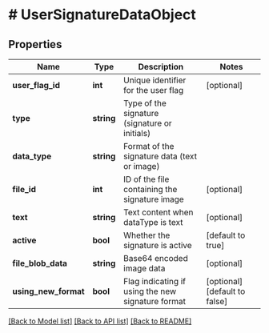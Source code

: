 # # UserSignatureDataObject

## Properties

Name | Type | Description | Notes
------------ | ------------- | ------------- | -------------
**user_flag_id** | **int** | Unique identifier for the user flag | [optional]
**type** | **string** | Type of the signature (signature or initials) |
**data_type** | **string** | Format of the signature data (text or image) |
**file_id** | **int** | ID of the file containing the signature image | [optional]
**text** | **string** | Text content when dataType is text | [optional]
**active** | **bool** | Whether the signature is active | [default to true]
**file_blob_data** | **string** | Base64 encoded image data | [optional]
**using_new_format** | **bool** | Flag indicating if using the new signature format | [optional] [default to false]

[[Back to Model list]](../../README.md#models) [[Back to API list]](../../README.md#endpoints) [[Back to README]](../../README.md)
